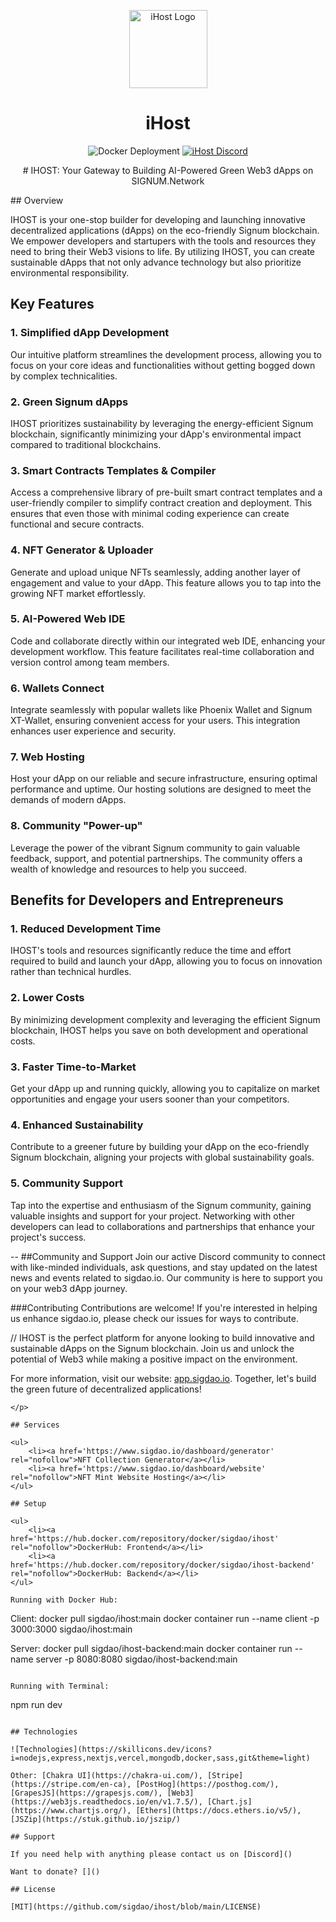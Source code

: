 <p align="center">
    <a href='https://app.sigdao.io/' rel='follow'>
        <img src='https://avatars.githubusercontent.com/u/136441453?s=200&v=4' alt='iHost Logo' width='125px'/>
    </a>
</p>

<h1 align="center">iHost</h1>

<p align="center">
    <img src='https://github.com/sigdao/ihost/actions/workflows/docker-deployment.yml/badge.svg' alt='Docker Deployment'>
    <a href="[https://discord.gg/BMZZXZMnmv](https://discord.gg/tX9fm765Cr)" rel="follow">
        <img src='https://img.shields.io/discord/925910496354381854.svg?color=7289da&label=discord&logo=discord&style=flat' alt='iHost Discord' />
    </a>
</p>

<p align="center">
    # IHOST: Your Gateway to Building AI-Powered Green Web3 dApps on SIGNUM.Network
</p>

<p>
## Overview

IHOST is your one-stop builder for developing and launching innovative decentralized applications (dApps) on the eco-friendly Signum blockchain. We empower developers and startupers with the tools and resources they need to bring their Web3 visions to life. By utilizing IHOST, you can create sustainable dApps that not only advance technology but also prioritize environmental responsibility.

## Key Features

### 1. Simplified dApp Development
Our intuitive platform streamlines the development process, allowing you to focus on your core ideas and functionalities without getting bogged down by complex technicalities.

### 2. Green Signum dApps
IHOST prioritizes sustainability by leveraging the energy-efficient Signum blockchain, significantly minimizing your dApp's environmental impact compared to traditional blockchains.

### 3. Smart Contracts Templates & Compiler
Access a comprehensive library of pre-built smart contract templates and a user-friendly compiler to simplify contract creation and deployment. This ensures that even those with minimal coding experience can create functional and secure contracts.

### 4. NFT Generator & Uploader
Generate and upload unique NFTs seamlessly, adding another layer of engagement and value to your dApp. This feature allows you to tap into the growing NFT market effortlessly.

### 5. AI-Powered Web IDE
Code and collaborate directly within our integrated web IDE, enhancing your development workflow. This feature facilitates real-time collaboration and version control among team members.

### 6. Wallets Connect
Integrate seamlessly with popular wallets like Phoenix Wallet and Signum XT-Wallet, ensuring convenient access for your users. This integration enhances user experience and security.

### 7. Web Hosting
Host your dApp on our reliable and secure infrastructure, ensuring optimal performance and uptime. Our hosting solutions are designed to meet the demands of modern dApps.

### 8. Community "Power-up"
Leverage the power of the vibrant Signum community to gain valuable feedback, support, and potential partnerships. The community offers a wealth of knowledge and resources to help you succeed.

## Benefits for Developers and Entrepreneurs

### 1. Reduced Development Time
IHOST's tools and resources significantly reduce the time and effort required to build and launch your dApp, allowing you to focus on innovation rather than technical hurdles.

### 2. Lower Costs
By minimizing development complexity and leveraging the efficient Signum blockchain, IHOST helps you save on both development and operational costs.

### 3. Faster Time-to-Market
Get your dApp up and running quickly, allowing you to capitalize on market opportunities and engage your users sooner than your competitors.

### 4. Enhanced Sustainability
Contribute to a greener future by building your dApp on the eco-friendly Signum blockchain, aligning your projects with global sustainability goals.

### 5. Community Support
Tap into the expertise and enthusiasm of the Signum community, gaining valuable insights and support for your project. Networking with other developers can lead to collaborations and partnerships that enhance your project's success.

--
##Community and Support
Join our active Discord community to connect with like-minded individuals, ask questions, and stay updated on the latest news and events related to sigdao.io.
Our community is here to support you on your web3 dApp journey.

###Contributing
Contributions are welcome! If you're interested in helping us enhance sigdao.io, please check our issues for ways to contribute.

// IHOST is the perfect platform for anyone looking to build innovative and sustainable dApps on the Signum blockchain. Join us and unlock the potential of Web3 while making a positive impact on the environment.

For more information, visit our website: [app.sigdao.io](https://app.sigdao.io). Together, let's build the green future of decentralized applications!
```
</p>

## Services

<ul>
    <li><a href='https://www.sigdao.io/dashboard/generator' rel="nofollow">NFT Collection Generator</a></li>
    <li><a href='https://www.sigdao.io/dashboard/website' rel="nofollow">NFT Mint Website Hosting</a></li>
</ul>

## Setup

<ul>
    <li><a href='https://hub.docker.com/repository/docker/sigdao/ihost' rel="nofollow">DockerHub: Frontend</a></li>
    <li><a href='https://hub.docker.com/repository/docker/sigdao/ihost-backend' rel="nofollow">DockerHub: Backend</a></li>
</ul>

Running with Docker Hub:

```
Client:
docker pull sigdao/ihost:main
docker container run --name client -p 3000:3000 sigdao/ihost:main

Server:
docker pull sigdao/ihost-backend:main
docker container run --name server -p 8080:8080 sigdao/ihost-backend:main
```

Running with Terminal:

```
npm run dev
```

## Technologies

![Technologies](https://skillicons.dev/icons?i=nodejs,express,nextjs,vercel,mongodb,docker,sass,git&theme=light)

Other: [Chakra UI](https://chakra-ui.com/), [Stripe](https://stripe.com/en-ca), [PostHog](https://posthog.com/), [GrapesJS](https://grapesjs.com/), [Web3](https://web3js.readthedocs.io/en/v1.7.5/), [Chart.js](https://www.chartjs.org/), [Ethers](https://docs.ethers.io/v5/), [JSZip](https://stuk.github.io/jszip/)

## Support

If you need help with anything please contact us on [Discord]()

Want to donate? []()

## License

[MIT](https://github.com/sigdao/ihost/blob/main/LICENSE)
